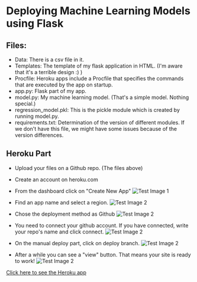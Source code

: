 # Deploying Machine Learning Models using Flask

## Files:
* Data: There is a csv file in it.
* Templates: The template of my flask application in HTML. (I'm aware that it's a terrible design :) )
* Procfile: Heroku apps include a Procfile that specifies the commands that are executed by the app on startup.
* app.py: Flask part of my app.
* model.py: My machine learning model. (That's a simple model. Nothing special.)
* regression_model.pkl: This is the pickle module which is created by running model.py.
* requirements.txt: Determination of the version of different modules. If we don't have this file, we might have some issues because of the version differences.

## Heroku Part
* Upload your files on a Github repo. (The files above)

* Create an account on heroku.com

* From the dashboard click on "Create New App"
![Test Image 1](https://i.hizliresim.com/9DmMzs.png)

* Find an app name and select a region.
![Test Image 2](https://i.hizliresim.com/YgR4jW.png)

* Chose the deployment method as Github
![Test Image 2](https://i.hizliresim.com/w1XVz4.png)

* You need to connect your github account. If you have connected, write your repo's name and click connect.
![Test Image 2](https://i.hizliresim.com/7L7rwy.png)

* On the manual deploy part, click on deploy branch.
![Test Image 2](https://i.hizliresim.com/wwL5fH.png)

* After a while you can see a "view" button. That means your site is ready to work!
![Test Image 2](https://i.hizliresim.com/Wm2u8O.png)



[Click here to see the Heroku app](https://model-deployment-app.herokuapp.com)
